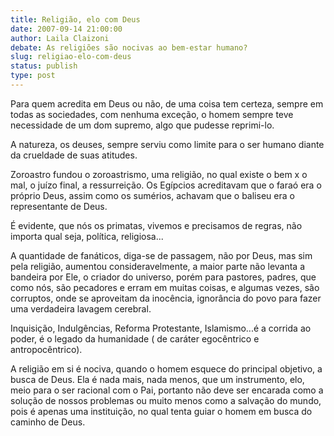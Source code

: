 ```yaml
---
title: Religião, elo com Deus
date: 2007-09-14 21:00:00
author: Laila Claizoni
debate: As religiões são nocivas ao bem-estar humano?
slug: religiao-elo-com-deus
status: publish 
type: post
---
```


  

Para quem acredita em Deus ou não, de uma coisa tem certeza, sempre em todas as sociedades, com nenhuma exceção, o homem sempre teve necessidade de um dom supremo, algo que pudesse reprimi-lo.  

A natureza, os deuses, sempre serviu como limite para o ser humano diante da crueldade de suas atitudes.  

Zoroastro fundou o zoroastrismo, uma religião, no qual existe o bem x o mal, o juízo final, a ressurreição. Os Egípcios acreditavam que o faraó era o próprio Deus, assim como os sumérios, achavam que o baliseu era o representante de Deus.  

É evidente, que nós os primatas, vivemos e precisamos de regras, não importa qual seja, política, religiosa...  

A quantidade de fanáticos, diga-se de passagem, não por Deus, mas sim pela religião, aumentou consideravelmente, a maior parte não levanta a bandeira por Ele, o criador do universo, porém para pastores, padres, que como nós, são pecadores e erram em muitas coisas, e algumas vezes, são corruptos, onde se aproveitam da inocência, ignorância do povo para fazer uma verdadeira lavagem cerebral.  

Inquisição, Indulgências, Reforma Protestante, Islamismo...é a corrida ao poder, é o legado da humanidade ( de caráter egocêntrico e antropocêntrico).   

A religião em si é nociva, quando o homem esquece do principal objetivo, a busca de Deus. Ela é nada mais, nada menos, que um instrumento, elo, meio para o ser racional com o Pai, portanto não deve ser encarada como a solução de nossos problemas ou muito menos como a salvação do mundo, pois é apenas uma instituição, no qual tenta guiar o homem em busca do caminho de Deus.
